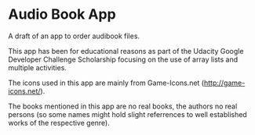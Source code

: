 # Audio Book App

A draft of an app to order audibook files.

This app has been for educational reasons  as part of the Udacity Google Developer Challenge Scholarship focusing on the use of array lists and multiple activities.

The icons used in this app are mainly from Game-Icons.net (http://game-icons.net/).

The books mentioned in this app are no real books, the authors no real persons (so some names might hold slight referrences to well established works of the respective genre).
